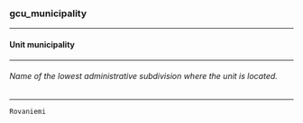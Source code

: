 ### gcu_municipality



------
#### Unit municipality



------
###### Name of the lowest administrative subdivision where the unit is located.



------
`Rovaniemi`